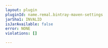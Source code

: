 ```yaml
---
layout: plugin
pluginId: name.remal.bintray-maven-settings
jarSha1: INVALID
isJarAvailable: false
error: NONE
violations: []

---
```

